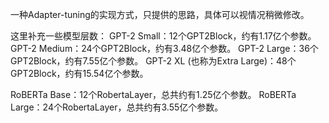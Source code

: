 一种Adapter-tuning的实现方式，只提供的思路，具体可以视情况稍微修改。


这里补充一些模型层数：
GPT-2 Small：12个GPT2Block，约有1.17亿个参数。
GPT-2 Medium：24个GPT2Block，约有3.48亿个参数。
GPT-2 Large：36个GPT2Block，约有7.55亿个参数。
GPT-2 XL (也称为Extra Large)：48个GPT2Block，约有15.54亿个参数。

RoBERTa Base：12个RobertaLayer，总共约有1.25亿个参数。
RoBERTa Large：24个RobertaLayer，总共约有3.55亿个参数。
